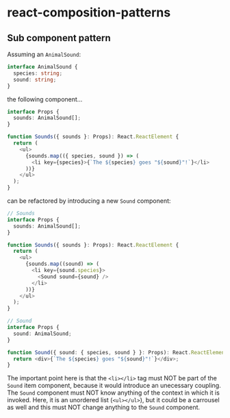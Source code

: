 # react-composition-patterns

## Sub component pattern

Assuming an `AnimalSound`:

```ts
interface AnimalSound {
  species: string;
  sound: string;
}
```

the following component…

```ts
interface Props {
  sounds: AnimalSound[];
}

function Sounds({ sounds }: Props): React.ReactElement {
  return (
    <ul>
      {sounds.map(({ species, sound }) => (
        <li key={species}>{`The ${species} goes "${sound}"!`}</li>
      ))}
    </ul>
  );
}
```

can be refactored by introducing a new `Sound` component:

```ts
// Sounds
interface Props {
  sounds: AnimalSound[];
}

function Sounds({ sounds }: Props): React.ReactElement {
  return (
    <ul>
      {sounds.map((sound) => (
        <li key={sound.species}>
          <Sound sound={sound} />
        </li>
      ))}
    </ul>
  );
}

// Sound
interface Props {
  sound: AnimalSound;
}

function Sound({ sound: { species, sound } }: Props): React.ReactElement {
  return <div>{`The ${species} goes "${sound}"!`}</div>;
}
```

The important point here is that the `<li></li>` tag must NOT be part of the `Sound` item component, because it would introduce an unecessary coupling. The `Sound` component must NOT know anything of the context in which it is invoked. Here, it is an unordered list (`<ul></ul>`), but it could be a carrousel as well and this must NOT change anything to the `Sound` component.
